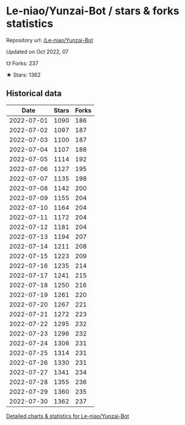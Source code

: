 # Le-niao/Yunzai-Bot / stars & forks statistics

Repository url: [/Le-niao/Yunzai-Bot](https://github.com/Le-niao/Yunzai-Bot)

Updated on Oct 2022, 07

☋ Forks: 237

★ Stars: 1362

## Historical data
| Date | Stars | Forks |
|------|-------|-------|
| 2022-07-01 | 1090 | 186 | 
| 2022-07-02 | 1097 | 187 | 
| 2022-07-03 | 1100 | 187 | 
| 2022-07-04 | 1107 | 188 | 
| 2022-07-05 | 1114 | 192 | 
| 2022-07-06 | 1127 | 195 | 
| 2022-07-07 | 1135 | 198 | 
| 2022-07-08 | 1142 | 200 | 
| 2022-07-09 | 1155 | 204 | 
| 2022-07-10 | 1164 | 204 | 
| 2022-07-11 | 1172 | 204 | 
| 2022-07-12 | 1181 | 204 | 
| 2022-07-13 | 1194 | 207 | 
| 2022-07-14 | 1211 | 208 | 
| 2022-07-15 | 1223 | 209 | 
| 2022-07-16 | 1235 | 214 | 
| 2022-07-17 | 1241 | 215 | 
| 2022-07-18 | 1250 | 216 | 
| 2022-07-19 | 1261 | 220 | 
| 2022-07-20 | 1267 | 221 | 
| 2022-07-21 | 1272 | 223 | 
| 2022-07-22 | 1295 | 232 | 
| 2022-07-23 | 1296 | 232 | 
| 2022-07-24 | 1306 | 231 | 
| 2022-07-25 | 1314 | 231 | 
| 2022-07-26 | 1330 | 231 | 
| 2022-07-27 | 1341 | 234 | 
| 2022-07-28 | 1355 | 236 | 
| 2022-07-29 | 1360 | 235 | 
| 2022-07-30 | 1362 | 237 | 


[Detailed charts & statistics for Le-niao/Yunzai-Bot](https://reviewgithub.com/rep/Le-niao/Yunzai-Bot)

